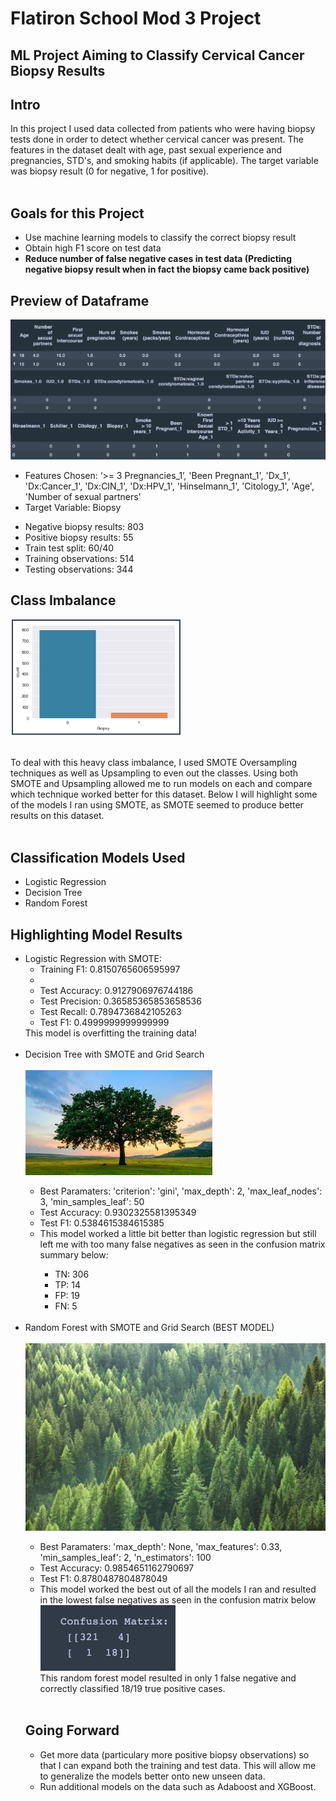 <h1>Flatiron School Mod 3 Project</h1>
<h2>ML Project Aiming to Classify Cervical Cancer Biopsy Results</h2>

<h2>Intro</h2>
In this project I used data collected from patients who were having biopsy tests done in order to detect whether cervical cancer was present. The features in the dataset dealt with age, past sexual experience and pregnancies, STD's, and smoking habits (if applicable). The target variable was biopsy result (0 for negative, 1 for positive).<br><br>

<h2>Goals for this Project</h2>
<ul>
  <li>Use machine learning models to classify the correct biopsy result</li>
  <li>Obtain high F1 score on test data</li>
  <li><b>Reduce number of false negative cases in test data (Predicting negative biopsy result when in fact the biopsy came back positive)</b></li>
</ul>

<h2>Preview of Dataframe</h2>
<img src='images/dataframe.png'><br>
<ul>
  <li>Features Chosen: ‘>= 3 Pregnancies_1’, 'Been Pregnant_1', 'Dx_1', 'Dx:Cancer_1', 'Dx:CIN_1', 'Dx:HPV_1', 'Hinselmann_1',
    'Citology_1', 'Age', 'Number of sexual partners'</li>
  <li>Target Variable: Biopsy</li>
  </ul>
  


<ul>
  <li>Negative biopsy results: 803</li>
  <li>Positive biopsy results: 55</li>
  <li>Train test split: 60/40</li>
  <li>Training observations: 514</li>
  <li>Testing observations: 344</li>
</ul>

<h2>Class Imbalance</h2>
<img src='images/class_imbalance.png'><br><br>

To deal with this heavy class imbalance, I used SMOTE Oversampling techniques as well as Upsampling to even out the classes. Using both SMOTE and Upsampling allowed me to run models on each and compare which technique worked better for this dataset. Below I will highlight some of the models I ran using SMOTE, as SMOTE seemed to produce better results on this dataset.<br><br>

<h2>Classification Models Used</h2>
<ul>
  <li>Logistic Regression</li>
  <li>Decision Tree</li>
  <li>Random Forest</li>
</ul>

<h2>Highlighting Model Results</h2>
<ul>
  <li>Logistic Regression with SMOTE:<br>
    <ul>
      <li>Training F1: 0.8150765606595997<li>
      <li>Test Accuracy: 0.9127906976744186</li>
      <li>Test Precision: 0.36585365853658536</li>
      <li>Test Recall: 0.7894736842105263</li>
      <li>Test F1: 0.4999999999999999</li>
    </ul>
    This model is overfitting the training data!<br><br>
    
  <li>Decision Tree with SMOTE and Grid Search</li><br>
  <img src='images/tree_picture.jpeg'>
    <ul>
      <li>Best Paramaters: 'criterion': 'gini', 'max_depth': 2, 'max_leaf_nodes': 3, 'min_samples_leaf': 50</li>
      <li>Test Accuracy: 0.9302325581395349</li>
      <li>Test F1: 0.5384615384615385</li>
      <li>This model worked a little bit better than logistic regression but still left me with too many false negatives as          seen in the confusion matrix summary below:</li>
        <ul>
          <li>TN: 306</li>
          <li>TP: 14</li>
          <li>FP: 19</li>
          <li>FN: 5</li>
        </ul>
    </ul>
    <br>
  <li>Random Forest with SMOTE and Grid Search (BEST MODEL)</li><br>
  <img src='images/rf_picture.jpeg'>
  <ul>
      <li>Best Paramaters: 'max_depth': None, 'max_features': 0.33, 'min_samples_leaf': 2, 'n_estimators': 100</li>
      <li>Test Accuracy: 0.9854651162790697</li>
      <li>Test F1: 0.8780487804878049</li>
      <li>This model worked the best out of all the models I ran and resulted in the lowest false negatives as seen in the confusion matrix below</li>
        <img src='images/rf_confusion_matrix.png'><br>
This random forest model resulted in only 1 false negative and correctly classified 18/19 true positive cases.<br>
    </ul>
    <br>
    
<h2>Going Forward</h2>
<ul>
  <li>Get more data (particulary more positive biopsy observations) so that I can expand both the training and test data. This will allow me to generalize the models better onto new unseen data.</li>
  <li>Run additional models on the data such as Adaboost and XGBoost.</li>
</ul>
